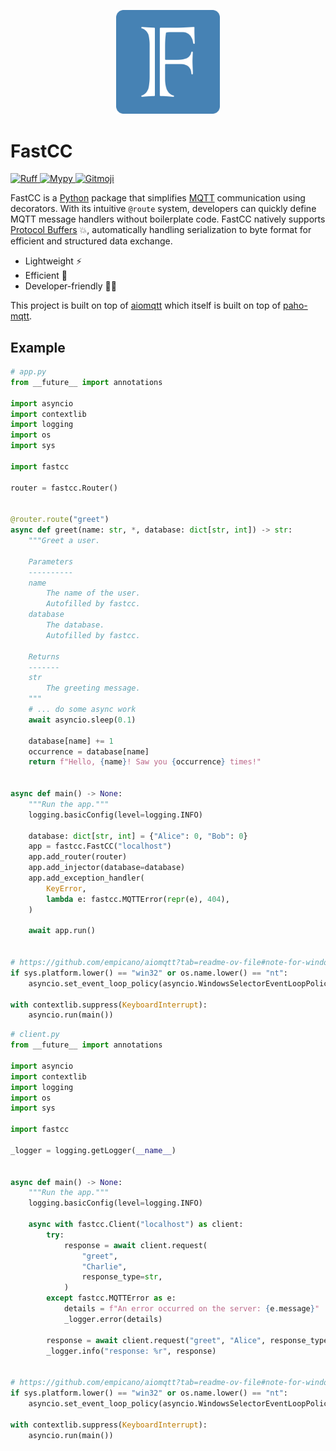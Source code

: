 <p align="center">
    <img
        src="https://github.com/ReMi-HSBI/fastcc/blob/main/docs/src/static/images/fastcc_logo.svg?raw=true"
        alt="FastCC Logo"
        width="33%"
    />
</p>

# FastCC

<a href="https://docs.astral.sh/ruff">
    <img
        src="https://img.shields.io/badge/ruff-⚡-261230.svg?style=flat-square"
        alt="Ruff"
    />
</a>
<a href="https://mypy-lang.org">
    <img
        src="https://img.shields.io/badge/mypy-📝-2a6db2.svg?style=flat-square"
        alt="Mypy"
    />
</a>
<a href="https://gitmoji.dev">
    <img
        src="https://img.shields.io/badge/gitmoji-😜%20😍-FFDD67.svg?style=flat-square"
        alt="Gitmoji"
    />
</a>

FastCC is a [Python](https://www.python.org) package that simplifies
[MQTT](https://mqtt.org) communication using decorators. With its
intuitive `@route` system, developers can quickly define MQTT message
handlers without boilerplate code. FastCC natively supports
[Protocol Buffers](https://protobuf.dev) :boom:, automatically handling
serialization to byte format for efficient and structured data exchange.

- Lightweight :zap:
- Efficient :rocket:
- Developer-friendly :technologist:

This project is built on top of [aiomqtt](https://github.com/empicano/aiomqtt)
which itself is built on top of [paho-mqtt](https://eclipse.dev/paho).

## Example

```python
# app.py
from __future__ import annotations

import asyncio
import contextlib
import logging
import os
import sys

import fastcc

router = fastcc.Router()


@router.route("greet")
async def greet(name: str, *, database: dict[str, int]) -> str:
    """Greet a user.

    Parameters
    ----------
    name
        The name of the user.
        Autofilled by fastcc.
    database
        The database.
        Autofilled by fastcc.

    Returns
    -------
    str
        The greeting message.
    """
    # ... do some async work
    await asyncio.sleep(0.1)

    database[name] += 1
    occurrence = database[name]
    return f"Hello, {name}! Saw you {occurrence} times!"


async def main() -> None:
    """Run the app."""
    logging.basicConfig(level=logging.INFO)

    database: dict[str, int] = {"Alice": 0, "Bob": 0}
    app = fastcc.FastCC("localhost")
    app.add_router(router)
    app.add_injector(database=database)
    app.add_exception_handler(
        KeyError,
        lambda e: fastcc.MQTTError(repr(e), 404),
    )

    await app.run()


# https://github.com/empicano/aiomqtt?tab=readme-ov-file#note-for-windows-users
if sys.platform.lower() == "win32" or os.name.lower() == "nt":
    asyncio.set_event_loop_policy(asyncio.WindowsSelectorEventLoopPolicy())

with contextlib.suppress(KeyboardInterrupt):
    asyncio.run(main())
```

```python
# client.py
from __future__ import annotations

import asyncio
import contextlib
import logging
import os
import sys

import fastcc

_logger = logging.getLogger(__name__)


async def main() -> None:
    """Run the app."""
    logging.basicConfig(level=logging.INFO)

    async with fastcc.Client("localhost") as client:
        try:
            response = await client.request(
                "greet",
                "Charlie",
                response_type=str,
            )
        except fastcc.MQTTError as e:
            details = f"An error occurred on the server: {e.message}"
            _logger.error(details)

        response = await client.request("greet", "Alice", response_type=str)
        _logger.info("response: %r", response)


# https://github.com/empicano/aiomqtt?tab=readme-ov-file#note-for-windows-users
if sys.platform.lower() == "win32" or os.name.lower() == "nt":
    asyncio.set_event_loop_policy(asyncio.WindowsSelectorEventLoopPolicy())

with contextlib.suppress(KeyboardInterrupt):
    asyncio.run(main())
```

